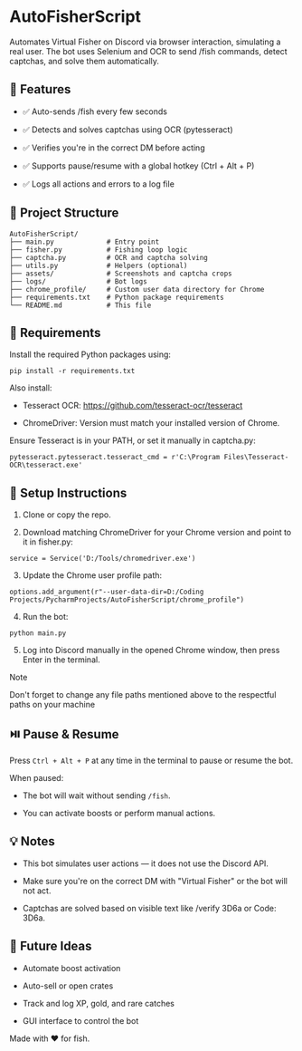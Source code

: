 # AutoFisherScript

Automates Virtual Fisher on Discord via browser interaction, simulating a real user. The bot uses Selenium and OCR to send /fish commands, detect captchas, and solve them automatically.

## 🚀 Features

- ✅ Auto-sends /fish every few seconds

- ✅ Detects and solves captchas using OCR (pytesseract)

- ✅ Verifies you're in the correct DM before acting

- ✅ Supports pause/resume with a global hotkey (Ctrl + Alt + P)

- ✅ Logs all actions and errors to a log file

## 📁 Project Structure

```
AutoFisherScript/
├── main.py             # Entry point
├── fisher.py           # Fishing loop logic
├── captcha.py          # OCR and captcha solving
├── utils.py            # Helpers (optional)
├── assets/             # Screenshots and captcha crops
├── logs/               # Bot logs
├── chrome_profile/     # Custom user data directory for Chrome
├── requirements.txt    # Python package requirements
└── README.md           # This file
```

## 🧱 Requirements

Install the required Python packages using:
```
pip install -r requirements.txt
```

Also install:

- Tesseract OCR: https://github.com/tesseract-ocr/tesseract

- ChromeDriver: Version must match your installed version of Chrome.

Ensure Tesseract is in your PATH, or set it manually in captcha.py:
```
pytesseract.pytesseract.tesseract_cmd = r'C:\Program Files\Tesseract-OCR\tesseract.exe'
```

## 🔧 Setup Instructions

1. Clone or copy the repo.

2. Download matching ChromeDriver for your Chrome version and point to it in fisher.py:
```
service = Service('D:/Tools/chromedriver.exe')
```
3. Update the Chrome user profile path:
```
options.add_argument(r"--user-data-dir=D:/Coding Projects/PycharmProjects/AutoFisherScript/chrome_profile")
```
4. Run the bot:
```
python main.py
```
5. Log into Discord manually in the opened Chrome window, then press Enter in the terminal.

> [!NOTE] 
> Don't forget to change any file paths mentioned above to the respectful paths on your machine

## ⏯️ Pause & Resume

Press ```Ctrl + Alt + P``` at any time in the terminal to pause or resume the bot.

When paused:

- The bot will wait without sending ```/fish```.

- You can activate boosts or perform manual actions.

## 💡 Notes

- This bot simulates user actions — it does not use the Discord API.

- Make sure you're on the correct DM with "Virtual Fisher" or the bot will not act.

- Captchas are solved based on visible text like /verify 3D6a or Code: 3D6a.

## 📌 Future Ideas

- Automate boost activation

- Auto-sell or open crates

- Track and log XP, gold, and rare catches

- GUI interface to control the bot

Made with ❤️ for fish.
